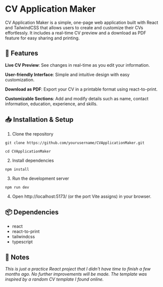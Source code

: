 # CV Application Maker

CV Application Maker is a simple, one-page web application built with React and TailwindCSS that allows users to create and customize their CVs effortlessly. It includes a real-time CV preview and a download as PDF feature for easy sharing and printing.

## 🚀 Features

**Live CV Preview**: See changes in real-time as you edit your information.

**User-friendly Interface**: Simple and intuitive design with easy customization.

**Download as PDF**: Export your CV in a printable format using react-to-print.

**Customizable Sections**: Add and modify details such as name, contact information, education, experience, and skills.

## 📥 Installation & Setup

1. Clone the repository
```
git clone https://github.com/yourusername/CVApplicationMaker.git
```
```
cd CVApplicationMaker
```
2. Install dependencies
```
npm install
```
3. Run the development server
```
npm run dev
```
4. Open http://localhost:5173/ (or the port Vite assigns) in your browser.

## 📦 Dependencies

- react
- react-to-print
- tailwindcss
- typescript

## 📝 Notes

*This is just a practice React project that I didn't have time to finish a few months ago. No further improvements will be made. The template was inspired by a random CV template I found online.*

